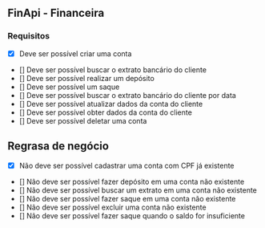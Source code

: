 ## FinApi - Financeira

### Requisitos

- [X] Deve ser possível criar uma conta
- [] Deve ser possível buscar o extrato bancário do cliente
- [] Deve ser possível realizar um depósito
- [] Deve ser possível um saque
- [] Deve ser possível buscar o extrato bancário do cliente por data
- [] Deve ser possível atualizar dados da conta do cliente
- [] Deve ser possível obter dados da conta do cliente
- [] Deve ser possível deletar uma conta

## Regrasa de negócio 

- [X] Não deve ser possível cadastrar uma conta com CPF já existente
- [] Não deve ser possível fazer depósito em uma conta não existente
- [] Não deve ser possível buscar um extrato em uma conta não existente
- [] Não deve ser possível fazer saque em uma conta não existente
- [] Não deve ser possível excluir uma conta não existente
- [] Não deve ser possível fazer saque quando o saldo for insuficiente